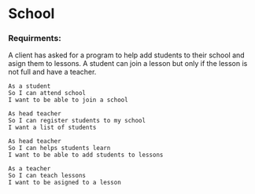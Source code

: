 School
========

### Requirments:

A client has asked for a program to help add students to their school and asign them to lessons.
A student can join a lesson but only if the lesson is not full and have a teacher.

```
As a student
So I can attend school
I want to be able to join a school
```
```
As head teacher
So I can register students to my school
I want a list of students
```
```
As head teacher
So I can helps students learn
I want to be able to add students to lessons
```
```
As a teacher
So I can teach lessons
I want to be asigned to a lesson
```
